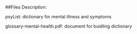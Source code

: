##Files Description:

psyList: dictionary for mental illness and symptoms

glossary-mental-health.pdf: document for buidling dictionary